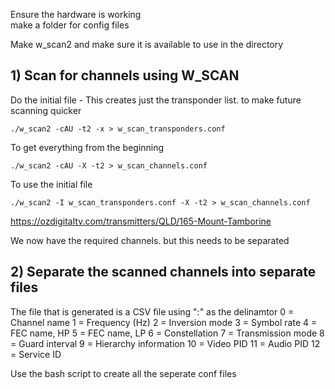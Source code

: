 Ensure the hardware is working<br>
make a folder for config files

Make w_scan2 and make sure it is available to use in the directory

## 1) Scan for channels using W_SCAN

Do the initial file - This creates just the transponder list.  to make future scanning quicker
```
./w_scan2 -cAU -t2 -x > w_scan_transponders.conf
```

To get everything from the beginning
```
./w_scan2 -cAU -X -t2 > w_scan_channels.conf
```

To use the initial file
```
./w_scan2 -I w_scan_transponders.conf -X -t2 > w_scan_channels.conf
```
https://ozdigitaltv.com/transmitters/QLD/165-Mount-Tamborine

We now have the required channels.  but this needs to be separated

## 2) Separate the scanned channels into separate files

The file that is generated is a CSV file using ":" as the delinamtor
0 = Channel name
1 = Frequency (Hz)
2 = Inversion mode
3 = Symbol rate
4 = FEC name, HP
5 = FEC name, LP
6 = Constellation
7 = Transmission mode
8 = Guard interval
9 = Hierarchy information
10 = Video PID
11 = Audio PID
12 = Service ID


Use the bash script to create all the seperate conf files
